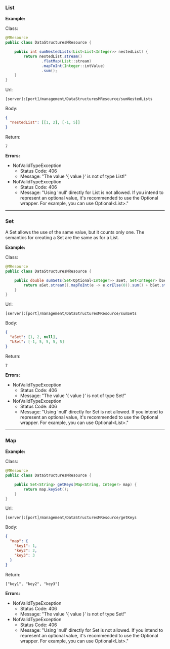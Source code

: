 ### List

**Example:**

Class:
```java
@MResource
public class DataStructuresMResource {

    public int sumNestedLists(List<List<Integer>> nestedList) {
        return nestedList.stream()
                .flatMap(List::stream)
                .mapToInt(Integer::intValue)
                .sum();
    }
}
```

Url:
```
[server]:[port]/management/DataStructuresMResource/sumNestedLists
```

Body:
```json 
{
  "nestedList": [[1, 2], [-1, 5]]
}
```

Return:
```
7
```

**Errors:**

* NotValidTypeException
    * Status Code: 406
    * Message: "The value '\{ value }' is not of type List!"
* NotValidTypeException
    * Status Code: 406
    * Message: "Using 'null' directly for List is not allowed.
      If you intend to represent an optional value, it's recommended to use the Optional wrapper.
      For example, you can use Optional\<List>."
----------------------------------

### Set
A Set allows the use of the same value, but it counts only one. The semantics for creating a Set are the same as for a List.

**Example:**

Class:
```java
@MResource
public class DataStructuresMResource {

    public double sumSets(Set<Optional<Integer>> aSet, Set<Integer> bSet) {
        return aSet.stream().mapToInt(e -> e.orElse(0)).sum() + bSet.stream().mapToInt(e -> e).sum();
    }
}
```

Url:
```
[server]:[port]/management/DataStructuresMResource/sumSets
```

Body:
```json 
{
  "aSet": [1, 2, null], 
  "bSet": [-1, 5, 5, 5, 5]
}
```

Return:
```
7
```

**Errors:**

* NotValidTypeException
    * Status Code: 406
    * Message: "The value '\{ value }' is not of type Set!"
* NotValidTypeException
    * Status Code: 406
    * Message: "Using 'null' directly for Set is not allowed.
      If you intend to represent an optional value, it's recommended to use the Optional wrapper.
      For example, you can use Optional\<List>."
----------------------------------

### Map

**Example:**

Class:
```java
@MResource
public class DataStructuresMResource {

    public Set<String> getKeys(Map<String, Integer> map) {
        return map.keySet();
    }
}
```

Url:
```
[server]:[port]/management/DataStructuresMResource/getKeys
```

Body:
```json
{
  "map": {
    "key1": 1,
    "key2": 2,
    "key3": 3
  }
}
```

Return:
```
["key1", "key2", "key3"]
```

**Errors:**

* NotValidTypeException
    * Status Code: 406
    * Message: "The value '\{ value }' is not of type Set!"
* NotValidTypeException
    * Status Code: 406
    * Message: "Using 'null' directly for Set is not allowed.
      If you intend to represent an optional value, it's recommended to use the Optional wrapper.
      For example, you can use Optional\<List>."